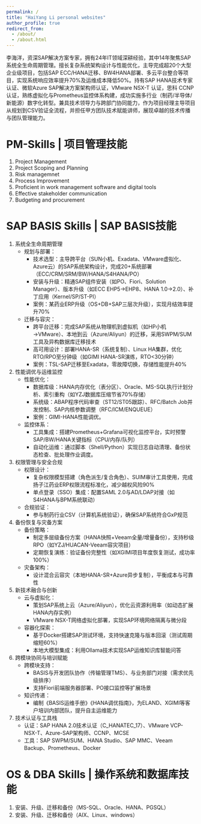 ```yaml
---
permalink: /
title: "HaiYang Li personal websites"
author_profile: true
redirect_from: 
  - /about/
  - /about.html
---
```

李海洋，资深SAP解决方案专家，拥有24年IT领域深耕经验，其中14年聚焦SAP系统全生命周期管理。擅长复杂系统架构设计与性能优化，主导完成超20个大型企业级项目，包括SAP ECC/HANA迁移、BW4HANA部署、多云平台整合等项目，实现系统响应效率提升70%及运维成本降低50%。持有SAP HANA技术专家认证、微软Azure SAP解决方案架构师认证，VMware NSX-T 认证，思科 CCNP 认证，熟练虚拟化与Prometheus监控体系构建，成功实施多行业（制药/半导体/新能源）数字化转型。兼具技术领导力与跨部门协同能力，作为项目经理主导项目从规划到CSV验证全流程，并担任甲方团队技术赋能讲师，展现卓越的技术传播与团队管理能力。

PM-Skills | 项目管理技能
======
1. Project Management
2. Project Scoping and Planning
3. Risk managemnet
4. Process Improvement
5. Proficient in work management software and digital tools
6. Effective stakeholder communication
7. Budgeting and procurement

SAP BASIS Skills | SAP BASIS技能
======
1. ​系统全生命周期管理​
   - ​规划与部署​：
     - 技术选型​：主导跨平台（SUN小机、Exadata、VMware虚拟化、Azure云）的SAP系统架构设计，完成20+系统部署（ECC/CRM/SRM/BW/HANA/S4HANA/PO）
     - ​安装与升级​：精通SAP组件安装（如PO、Fiori、Solution Manager）、版本升级（如ECC EHP5→EHP8、HANA 1.0→2.0）、补丁应用（Kernel/SP/ST-PI）
     - 案例​：某药业ERP升级（OS+DB+SAP三层次升级），实现月结效率提升70%
   - 迁移与容灾​：
     - ​跨平台迁移​：完成SAP系统从物理机到虚拟机（如HP小机→VMware）、本地到云（Azure/Aliyun）的迁移，采用SWPM/SUM工具及异构数据库迁移技术
     - ​高可用设计​：部署HANA-SR（系统复制）、Linux HA集群，优化RTO/RPO至分钟级（如GIMI HANA-SR演练，RTO<30分钟）
     - ​案例​：TSL-SAP迁移至Exadata，零故障切换，存储性能提升40%
2. 性能调优与运维监控​
   - 性能优化​：
     - 数据库级​：HANA内存优化（表分区）、Oracle、MS-SQL执行计划分析、索引重构（如YZJ数据库压缩节省70%存储）
     - ​系统级​：ABAP程序代码审查（ST12/ST05跟踪）、RFC/Batch Job并发控制、SAP内核参数调整（RFC/ICM/ENQUEUE）
     -  ​案例​：GIMI-HANA性能调优。
   - 监控体系​：
     - ​工具集成​：搭建Prometheus+Grafana可视化监控平台，实时预警SAP/BW/HANA关键指标（CPU/内存/队列）
     - ​自动化运维​：通过脚本（Shell/Python）实现日志自动清理、备份状态检查、批处理作业调度。
3. 权限管理与安全合规​
   - ​权限设计​：
     - 复杂权限模型搭建（角色派生/复合角色）、SUIM审计工具使用，完成扬子江药业ERP权限流程标准化，减少越权风险90%
     - 单点登录（SSO）集成：配置SAML 2.0与AD/LDAP对接（如S4HANA与BPM系统联动）
   - ​合规验证​：
     - 参与制药行业CSV（计算机系统验证），确保SAP系统符合GxP规范
4. 备份恢复与灾备方案​
   - ​备份策略​：
     - 制定多层级备份方案（HANA快照+Veeam全量/增量备份），支持秒级RPO（如YZJ/HUACAN-Veeam容灾项目）
     - 定期恢复演练：验证备份完整性（如XGIMI项目年度恢复测试，成功率100%）
    - ​灾备架构​：
      - 设计混合云容灾（本地HANA-SR+Azure异步复制），平衡成本与可靠性
5. 新技术融合与创新​
    - ​云与虚拟化​：
      - 策划SAP系统上云（Azure/Aliyun），优化云资源利用率（如动态扩展HANA内存实例）
      - VMware NSX-T网络虚拟化部署，实现SAP环境网络隔离与微分段
    - 容器化探索​：
      - 基于Docker搭建SAP测试环境，支持快速克隆与版本回滚（测试周期缩短60%）
      - 本地大模型集成：利用Ollama技术实现SAP运维知识库智能问答
6. 跨模块协同与培训赋能​
    - 跨模块支持​：
      -  BASIS与开发团队协作（传输管理TMS）、与业务部门对接（需求优先级排序）
      -  支持Fiori前端服务器部署、PO接口监控等扩展场景
   -  知识传递​：
      -  编制《BASIS运维手册》《HANA调优指南》，为ELAND、XGIMI等客户培训内部团队，提升自主运维能力
7. 技术认证与工具栈​
   - 认证​：SAP HANA 2.0技术认证（C_HANATEC_17）、VMware VCP-NSX-T、Azure-SAP架构师、CCNP、MCSE
   - 工具​：SAP SWPM/SUM、HANA Studio、SAP MMC、Veeam Backup、Prometheus、Docker

OS & DBA Skills | 操作系统和数据库技能
======
1. 安装、升级、迁移和备份（MS-SQL、Oracle、HANA、PGSQL）
2. 安装、升级、迁移和备份（AIX、Linux、windows）
